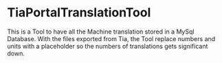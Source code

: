 # TiaPortalTranslationTool
This is a Tool to have all the Machine translation stored in a MySql Database. With the files exported from Tia, the Tool replace numbers and units with a placeholder so the numbers of translations gets significant down.
